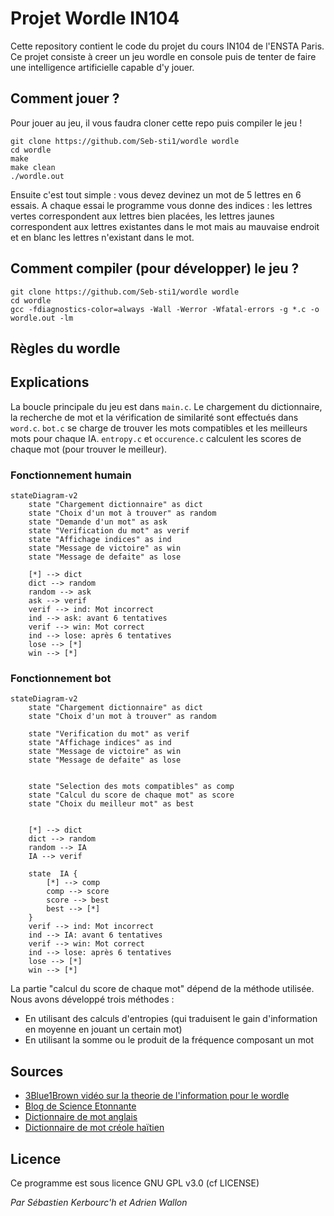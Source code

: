 # Projet Wordle IN104

Cette repository contient le code du projet du cours IN104 de l'ENSTA Paris. Ce projet consiste à creer un jeu wordle en console puis de tenter de faire une intelligence artificielle capable d'y jouer.

## Comment jouer ?

Pour jouer au jeu, il vous faudra cloner cette repo puis compiler le jeu ! 

```
git clone https://github.com/Seb-sti1/wordle wordle
cd wordle
make
make clean
./wordle.out
```

Ensuite c'est tout simple : vous devez devinez un mot de 5 lettres en 6 essais. A chaque essai le programme vous donne des indices : les lettres vertes correspondent aux lettres bien placées, les lettres jaunes correspondent aux lettres existantes dans le mot mais au mauvaise endroit et en blanc les lettres n'existant dans le mot.

## Comment compiler (pour développer) le jeu ?

```
git clone https://github.com/Seb-sti1/wordle wordle
cd wordle
gcc -fdiagnostics-color=always -Wall -Werror -Wfatal-errors -g *.c -o wordle.out -lm
```

## Règles du wordle


## Explications

La boucle principale du jeu est dans `main.c`. Le chargement du dictionnaire, la recherche de mot et la vérification de similarité sont effectués dans `word.c`. `bot.c` se charge de trouver les mots compatibles et les meilleurs mots pour chaque IA. `entropy.c` et `occurence.c` calculent les scores de chaque mot (pour trouver le meilleur). 

### Fonctionnement humain

```mermaid
stateDiagram-v2
    state "Chargement dictionnaire" as dict
    state "Choix d'un mot à trouver" as random
    state "Demande d'un mot" as ask
    state "Verification du mot" as verif
    state "Affichage indices" as ind
    state "Message de victoire" as win
    state "Message de defaite" as lose

    [*] --> dict
    dict --> random
    random --> ask
    ask --> verif
    verif --> ind: Mot incorrect
    ind --> ask: avant 6 tentatives
    verif --> win: Mot correct
    ind --> lose: après 6 tentatives
    lose --> [*]
    win --> [*]
```

### Fonctionnement bot

```mermaid
stateDiagram-v2
    state "Chargement dictionnaire" as dict
    state "Choix d'un mot à trouver" as random
    
    state "Verification du mot" as verif
    state "Affichage indices" as ind
    state "Message de victoire" as win
    state "Message de defaite" as lose


    state "Selection des mots compatibles" as comp
    state "Calcul du score de chaque mot" as score
    state "Choix du meilleur mot" as best


    [*] --> dict
    dict --> random
    random --> IA
    IA --> verif

    state  IA {
        [*] --> comp
        comp --> score
        score --> best
        best --> [*]
    }
    verif --> ind: Mot incorrect
    ind --> IA: avant 6 tentatives
    verif --> win: Mot correct
    ind --> lose: après 6 tentatives
    lose --> [*]
    win --> [*]
```


La partie "calcul du score de chaque mot" dépend de la méthode utilisée. Nous avons développé trois méthodes :
- En utilisant des calculs d'entropies (qui traduisent le gain d'information en moyenne en jouant un certain mot)
- En utilisant la somme ou le produit de la fréquence composant un mot


## Sources

- [3Blue1Brown vidéo sur la theorie de l'information pour le wordle](https://youtu.be/v68zYyaEmEA)
- [Blog de Science Etonnante](https://scienceetonnante.com/2022/02/13/comment-craquer-le-jeu-wordle-sutom/)
- [Dictionnaire de mot anglais](https://github.com/dwyl/english-words)
- [Dictionnaire de mot créole haïtien](https://www.potomitan.info/vedrine/lexique_index.php)

## Licence

Ce programme est sous licence GNU GPL v3.0 (cf LICENSE)

*Par Sébastien Kerbourc'h et Adrien Wallon* 





